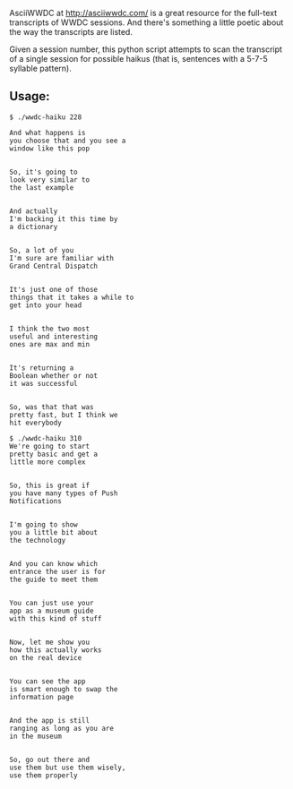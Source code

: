 AsciiWWDC at http://asciiwwdc.com/ is a great resource for the full-text transcripts of WWDC sessions. And there's something a little poetic about the way the transcripts are listed.

Given a session number, this python script attempts to scan the transcript of a single session for possible haikus (that is, sentences with a 5-7-5 syllable pattern).

## Usage:
````
$ ./wwdc-haiku 228

And what happens is 
you choose that and you see a 
window like this pop 


So, it's going to 
look very similar to 
the last example 


And actually 
I'm backing it this time by 
a dictionary 


So, a lot of you 
I'm sure are familiar with 
Grand Central Dispatch 


It's just one of those 
things that it takes a while to 
get into your head 


I think the two most 
useful and interesting 
ones are max and min 


It's returning a 
Boolean whether or not 
it was successful 


So, was that that was 
pretty fast, but I think we 
hit everybody 
````
````
$ ./wwdc-haiku 310
We're going to start 
pretty basic and get a 
little more complex 


So, this is great if 
you have many types of Push 
Notifications 


I'm going to show 
you a little bit about 
the technology 


And you can know which 
entrance the user is for 
the guide to meet them 


You can just use your 
app as a museum guide 
with this kind of stuff 


Now, let me show you 
how this actually works 
on the real device 


You can see the app 
is smart enough to swap the 
information page 


And the app is still 
ranging as long as you are 
in the museum 


So, go out there and 
use them but use them wisely, 
use them properly 

````



